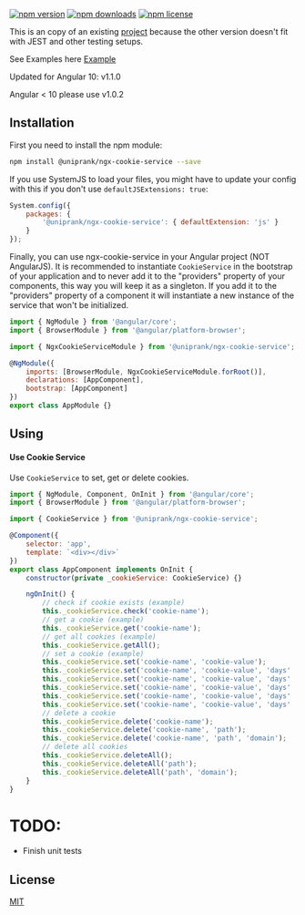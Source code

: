 [![npm version](https://img.shields.io/npm/v/@uniprank/ngx-cookie-service.svg?style=flat)](https://www.npmjs.com/package/@uniprank/ngx-cookie-service)
[![npm downloads](https://img.shields.io/npm/dm/@uniprank/ngx-cookie-service.svg?style=flat)](https://npmjs.org/package/@uniprank/ngx-cookie-service)
[![npm license](https://img.shields.io/npm/l/@uniprank/ngx-cookie-service.svg)](https://npmjs.org/package/@uniprank/ngx-cookie-service)

This is an copy of an existing [project](https://github.com/7leads/ngx-cookie-service) because the other version doesn't fit with JEST and other testing setups.

See Examples here [Example](https://uniprank.github.io/ngx-cookie-service/test-cases)

Updated for Angular 10: v1.1.0

Angular < 10 please use v1.0.2

## Installation

First you need to install the npm module:

```sh
npm install @uniprank/ngx-cookie-service --save
```

If you use SystemJS to load your files, you might have to update your config with this if you don't use `defaultJSExtensions: true`:

```js
System.config({
    packages: {
        '@uniprank/ngx-cookie-service': { defaultExtension: 'js' }
    }
});
```

Finally, you can use ngx-cookie-service in your Angular project (NOT AngularJS).
It is recommended to instantiate `CookieService` in the bootstrap of your application and to never add it to the "providers" property of your components, this way you will keep it as a singleton.
If you add it to the "providers" property of a component it will instantiate a new instance of the service that won't be initialized.

```js
import { NgModule } from '@angular/core';
import { BrowserModule } from '@angular/platform-browser';

import { NgxCookieServiceModule } from '@uniprank/ngx-cookie-service';

@NgModule({
    imports: [BrowserModule, NgxCookieServiceModule.forRoot()],
    declarations: [AppComponent],
    bootstrap: [AppComponent]
})
export class AppModule {}
```

## Using

#### Use Cookie Service

Use `CookieService` to set, get or delete cookies.

```js
import { NgModule, Component, OnInit } from '@angular/core';
import { BrowserModule } from '@angular/platform-browser';

import { CookieService } from '@uniprank/ngx-cookie-service';

@Component({
	selector: 'app',
	template: `<div></div>`
})
export class AppComponent implements OnInit {
	constructor(private _cookieService: CookieService) {}

	ngOnInit() {
		// check if cookie exists (example)
		this._cookieService.check('cookie-name');
		// get a cookie (example)
		this._cookieService.get('cookie-name');
		// get all cookies (example)
		this._cookieService.getAll();
		// set a cookie (example)
		this._cookieService.set('cookie-name', 'cookie-value');
		this._cookieService.set('cookie-name', 'cookie-value', 'days' | Date);
		this._cookieService.set('cookie-name', 'cookie-value', 'days' | Date, 'path');
		this._cookieService.set('cookie-name', 'cookie-value', 'days' | Date, 'path', 'domain');
		this._cookieService.set('cookie-name', 'cookie-value', 'days' | Date, 'path', 'domain', 'secure');
		this._cookieService.set('cookie-name', 'cookie-value', 'days' | Date, 'path', 'domain', 'secure', 'Lax' | 'Strict');
		// delete a cookie
		this._cookieService.delete('cookie-name');
		this._cookieService.delete('cookie-name', 'path');
		this._cookieService.delete('cookie-name', 'path', 'domain');
		// delete all cookies
		this._cookieService.deleteAll();
		this._cookieService.deleteAll('path');
		this._cookieService.deleteAll('path', 'domain');
	}
}
```

# TODO:

-   Finish unit tests

## License

[MIT](LICENSE)
